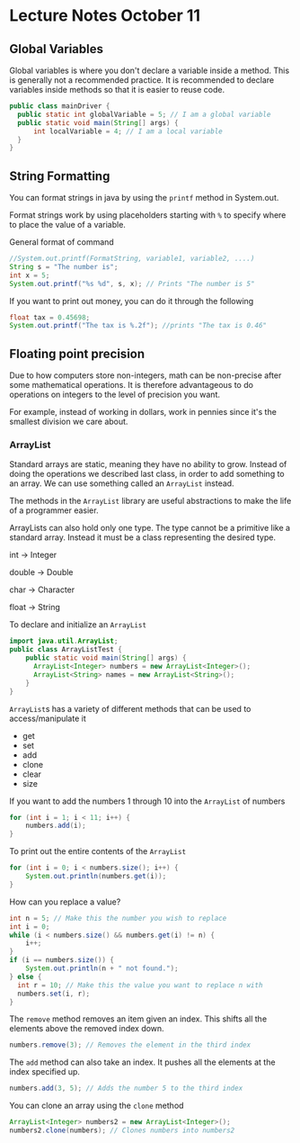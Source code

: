 # Lecture Notes October 11

## Global Variables

Global variables is where you don't declare a variable inside a method. This is generally not a recommended practice. It is recommended to declare variables inside methods so that it is easier to reuse code.

```java
public class mainDriver {
  public static int globalVariable = 5; // I am a global variable
  public static void main(String[] args) {
      int localVariable = 4; // I am a local variable
  }
}
```

## String Formatting

You can format strings in java by using the `printf` method in System.out.

Format strings work by using placeholders starting with `%` to specify where to place the value of a variable.

General format of command

```java
//System.out.printf(FormatString, variable1, variable2, ....)
String s = "The number is";
int x = 5;
System.out.printf("%s %d", s, x); // Prints "The number is 5"
```

If you want to print out money, you can do it through the following

```java
float tax = 0.45698;
System.out.printf("The tax is %.2f"); //prints "The tax is 0.46"
```

## Floating point precision

Due to how computers store non-integers, math can be non-precise after some mathematical operations. It is therefore advantageous to do operations on integers to the level of precision you want.

For example, instead of working in dollars, work in pennies since it's the smallest division we care about.



### ArrayList

Standard arrays are static, meaning they have no ability to grow. Instead of doing the operations we described last class, in order to add something to an array. We can use something called an `ArrayList` instead.

The methods in the `ArrayList` library are useful abstractions to make the life of a programmer easier.

ArrayLists can also hold only one type. The type cannot be a primitive like a standard array. Instead it must be a class representing the desired type.

int -> Integer

double -> Double

char -> Character

float -> String

To declare and initialize an `ArrayList`

```java
import java.util.ArrayList;
public class ArrayListTest {
    public static void main(String[] args) {
      ArrayList<Integer> numbers = new ArrayList<Integer>();
      ArrayList<String> names = new ArrayList<String>();
    }
}
```

`ArrayList`s has a variety of different methods that can be used to access/manipulate it

- get
- set
- add
- clone
- clear
- size

If you want to add the numbers 1 through 10 into the `ArrayList` of numbers

```java
for (int i = 1; i < 11; i++) {
    numbers.add(i);
}
```

To print out the entire contents of the `ArrayList`

```java
for (int i = 0; i < numbers.size(); i++) {
    System.out.println(numbers.get(i));
}
```

How can you replace a value?

```java
int n = 5; // Make this the number you wish to replace
int i = 0;
while (i < numbers.size() && numbers.get(i) != n) {
    i++;
}
if (i == numbers.size()) {
    System.out.println(n + " not found.");
} else {
  int r = 10; // Make this the value you want to replace n with
  numbers.set(i, r);
}
```

The `remove` method removes an item given an index. This shifts all the elements above the removed index down.

```java
numbers.remove(3); // Removes the element in the third index
```

The `add` method can also take an index. It pushes all the elements at the index specified up.

```java
numbers.add(3, 5); // Adds the number 5 to the third index
```

You can clone an array using the `clone` method

```java
ArrayList<Integer> numbers2 = new ArrayList<Integer>();
numbers2.clone(numbers); // Clones numbers into numbers2
```

